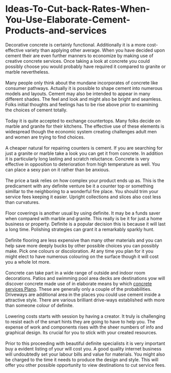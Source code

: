 # Ideas-To-Cut-back-Rates-When-You-Use-Elaborate-Cement-Products-and-services
<p>Decorative concrete is certainly functional. Additionally it is a more cost-effective variety than applying other average. When you have decided upon cement their are even further manners to economize by making use of creative concrete services. Once taking a look at concrete you could possibly choose you would probably have required it compared to granite or marble nevertheless.<br />
<br />
Many people only think about the mundane incorporates of concrete like consumer pathways. Actually it is possible to shape cement into numerous models and layouts. Cement may also be intended to appear in many different shades. The feel and look and might also be bright and seamless. Folks initial thoughts and feelings has to be rise above prior to examining the choices of cement totally.<br />
<br />
Today it is quite accepted to exchange countertops. Many folks decide on marble and granite for their kitchens. The effective use of these elements is widespread though the economic system creating challenges adult men and women are trying to find choices.<br />
<br />
A cheaper natural for repairing counters is cement. If you are searching for just a granite or marble take a look you can get it from concrete. In addition it is particularly long lasting and scratch reluctance. Concrete is very effective in opposition to deterioration from high temperature as well. You can place a sexy pan on it rather than be anxious.<br />
<br />
The price a task relies on how complex your product ends up as. This is the predicament with any definite venture be it a counter top or something simillar to the neighboring to a wonderful fire place. You should trim your service fees keeping it easier. Upright collections and slices also cost less than curvatures.<br />
<br />
Floor coverings is another usual by using definite. It may be a funds saver when compared with marble and granite. This really is be it for just a home business or property. Definite is a popular decision this is because it will last a long time. Polishing strategies can grant it a remarkably sparkly hunt.<br />
<br />
Definite flooring are less expensive than many other materials and you can help save more deeply bucks by other possible choices you can possibly make. Pick one colours or discoloration. At any time you plan for it you might elect to have numerous colouring on the surface though it will cost you a whole lot more.<br />
<br />
Concrete can take part in a wide range of outside and indoor room decorations. Patios and swimming pool area decks are destinations yow will discover concrete made use of in elaborate means by which <a href="http://www.planoconcretecontractors.com">concrete services Plano</a>. These are generally only a couple of the probabilities. Driveways are additional area in the places you could use cement inside a attractive style. There are various brilliant drive-ways established with more than someone colour of definite.<br />
<br />
Lowering costs starts with session by having a creator. It truly is challenging to resist each of the smart hints they are going to have to help you. The expense of work and components rises with the sheer numbers of info and graphical design. Its crucial for you to stick with your created resources.<br />
<br />
Prior to this proceeding with beautiful definite specialists it is very important buy a evident listing of your will cost you. A good quality internet business will undoubtedly set your labour bills and value for materials. You might also be charged to the time it needs to produce the design and style. This will offer you other possible opportunity to view destinations to cut service fees.</p>

<p>&nbsp;</p>
